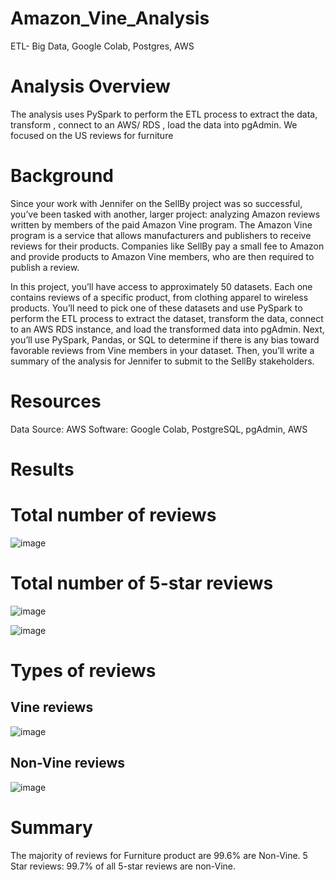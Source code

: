 # Amazon_Vine_Analysis
ETL- Big Data, Google Colab, Postgres, AWS
# Analysis Overview

The analysis uses PySpark to perform the ETL process to extract the data, transform , connect to an AWS/ RDS , load the data into pgAdmin. 
We focused on the US reviews for furniture

# Background
Since your work with Jennifer on the SellBy project was so successful, you’ve been tasked with another, larger project: analyzing Amazon reviews written by members of the paid Amazon Vine program. The Amazon Vine program is a service that allows manufacturers and publishers to receive reviews for their products. Companies like SellBy pay a small fee to Amazon and provide products to Amazon Vine members, who are then required to publish a review.

In this project, you’ll have access to approximately 50 datasets. Each one contains reviews of a specific product, from clothing apparel to wireless products. You’ll need to pick one of these datasets and use PySpark to perform the ETL process to extract the dataset, transform the data, connect to an AWS RDS instance, and load the transformed data into pgAdmin. Next, you’ll use PySpark, Pandas, or SQL to determine if there is any bias toward favorable reviews from Vine members in your dataset. Then, you’ll write a summary of the analysis for Jennifer to submit to the SellBy stakeholders.

# Resources
Data Source: AWS
Software: Google Colab, PostgreSQL, pgAdmin, AWS
# Results
# Total number of reviews
 ![image](https://user-images.githubusercontent.com/96351897/165031850-29291fdb-95d5-4a04-98d4-9d3f6de7b865.png)



# Total number of 5-star reviews
![image](https://user-images.githubusercontent.com/96351897/165032038-805f982e-6f16-4d04-8e66-d234a68a1bc3.png)


![image](https://user-images.githubusercontent.com/96351897/165032059-0a0fb01b-96d5-4c81-b58d-fb06c5b63062.png)



# Types of reviews
## Vine reviews
![image](https://user-images.githubusercontent.com/96351897/165031953-288b0ecf-2461-4e6f-809d-af0dbaa45f8f.png)



## Non-Vine reviews

![image](https://user-images.githubusercontent.com/96351897/165031976-c3df1501-a166-472d-a926-745115f73829.png)


# Summary

The majority of reviews for Furniture product are 99.6% are Non-Vine.
 5 Star reviews: 99.7% of all 5-star reviews are non-Vine.
